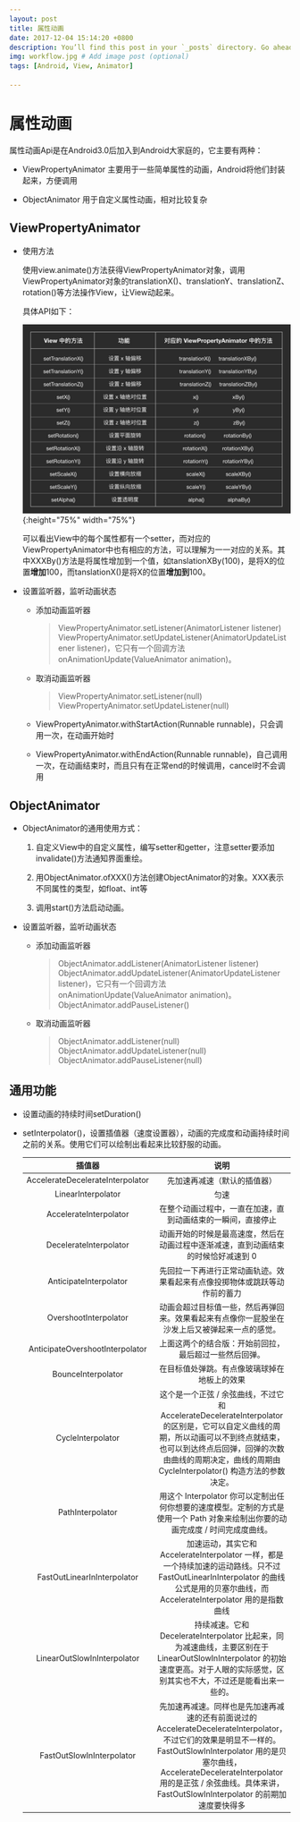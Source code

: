 ```yaml
---
layout: post
title: 属性动画
date: 2017-12-04 15:14:20 +0800
description: You’ll find this post in your `_posts` directory. Go ahead and edit it and re-build the site to see your changes. # Add post description (optional)
img: workflow.jpg # Add image post (optional)
tags: [Android, View, Animator]

---
```


# 属性动画

属性动画Api是在Android3.0后加入到Android大家庭的，它主要有两种：

- ViewPropertyAnimator 主要用于一些简单属性的动画，Android将他们封装起来，方便调用

- ObjectAnimator	用于自定义属性动画，相对比较复杂

## ViewPropertyAnimator

- 使用方法

	使用view.animate()方法获得ViewPropertyAnimator对象，调用ViewPropertyAnimator对象的translationX()、translationY、translationZ、rotation()等方法操作View，让View动起来。
  
	具体API如下：

	![animation api](../assets/img/animator-api.jpg){:height="75%" width="75%"}

	可以看出View中的每个属性都有一个setter，而对应的ViewPropertyAnimator中也有相应的方法，可以理解为一一对应的关系。其中XXXBy()方法是将属性增加到一个值，如tanslationXBy(100)，是将X的位置**增加**100，而tanslationX()是将X的位置**增加到**100。
	
- 设置监听器，监听动画状态
	
	- 添加动画监听器 
		
		> ViewPropertyAnimator.setListener(AnimatorListener listener)  
		> ViewPropertyAnimator.setUpdateListener(AnimatorUpdateListener listener)，它只有一个回调方法onAnimationUpdate(ValueAnimator animation)。
		
	- 取消动画监听器 
		> ViewPropertyAnimator.setListener(null)  
		> ViewPropertyAnimator.setUpdateListener(null)
		
	- ViewPropertyAnimator.withStartAction(Runnable runnable)，只会调用一次，在动画开始时
	- ViewPropertyAnimator.withEndAction(Runnable runnable)，自己调用一次，在动画结束时，而且只有在正常end的时候调用，cancel时不会调用

## ObjectAnimator

- ObjectAnimator的通用使用方式：

	1. 自定义View中的自定义属性，编写setter和getter，注意setter要添加invalidate()方法通知界面重绘。

	2. 用ObjectAnimator.ofXXX()方法创建ObjectAnimator的对象。XXX表示不同属性的类型，如float、int等

	3. 调用start()方法启动动画。

- 设置监听器，监听动画状态
	
	- 添加动画监听器 
		
		> ObjectAnimator.addListener(AnimatorListener listener)  
		> ObjectAnimator.addUpdateListener(AnimatorUpdateListener listener)，它只有一个回调方法onAnimationUpdate(ValueAnimator animation)。
		> ObjectAnimator.addPauseListener()
		
	- 取消动画监听器 
		> ObjectAnimator.addListener(null)  
		> ObjectAnimator.addUpdateListener(null)
		> ObjectAnimator.addPauseListener(null)

## 通用功能

- 设置动画的持续时间setDuration()

- setInterpolator()，设置插值器（速度设置器），动画的完成度和动画持续时间之前的关系。使用它们可以绘制出看起来比较舒服的动画。

	| 插值器 | 说明  | 
	| :---------------------------: | :--------------------------: | 
	| AccelerateDecelerateInterpolator | 先加速再减速（默认的插值器） | 
	|  LinearInterpolator   |    匀速   |    
	| AccelerateInterpolator    | 在整个动画过程中，一直在加速，直到动画结束的一瞬间，直接停止     |      
	| DecelerateInterpolator    | 动画开始的时候是最高速度，然后在动画过程中逐渐减速，直到动画结束的时候恰好减速到 0      |      
	| AnticipateInterpolator    | 先回拉一下再进行正常动画轨迹。效果看起来有点像投掷物体或跳跃等动作前的蓄力      |      
	| OvershootInterpolator    | 动画会超过目标值一些，然后再弹回来。效果看起来有点像你一屁股坐在沙发上后又被弹起来一点的感觉。      |      
	| AnticipateOvershootInterpolator    | 上面这两个的结合版：开始前回拉，最后超过一些然后回弹。      |      
	| BounceInterpolator    | 在目标值处弹跳。有点像玻璃球掉在地板上的效果      |      
	| CycleInterpolator    | 这个是一个正弦 / 余弦曲线，不过它和 AccelerateDecelerateInterpolator 的区别是，它可以自定义曲线的周期，所以动画可以不到终点就结束，也可以到达终点后回弹，回弹的次数由曲线的周期决定，曲线的周期由 CycleInterpolator() 构造方法的参数决定。      |      
	| PathInterpolator    |  用这个 Interpolator 你可以定制出任何你想要的速度模型。定制的方式是使用一个 Path 对象来绘制出你要的动画完成度 / 时间完成度曲线。     |      
	| FastOutLinearInInterpolator    | 加速运动，其实它和  AccelerateInterpolator 一样，都是一个持续加速的运动路线。只不过  FastOutLinearInInterpolator 的曲线公式是用的贝塞尔曲线，而 AccelerateInterpolator 用的是指数曲线      | 
	|	LinearOutSlowInInterpolator 	|	持续减速。它和 DecelerateInterpolator 比起来，同为减速曲线，主要区别在于 LinearOutSlowInInterpolator 的初始速度更高。对于人眼的实际感觉，区别其实也不大，不过还是能看出来一些的。 |   
	|	FastOutSlowInInterpolator	|	先加速再减速。同样也是先加速再减速的还有前面说过的 AccelerateDecelerateInterpolator，不过它们的效果是明显不一样的。FastOutSlowInInterpolator 用的是贝塞尔曲线，AccelerateDecelerateInterpolator 用的是正弦 / 余弦曲线。具体来讲， FastOutSlowInInterpolator 的前期加速度要快得多 |  




